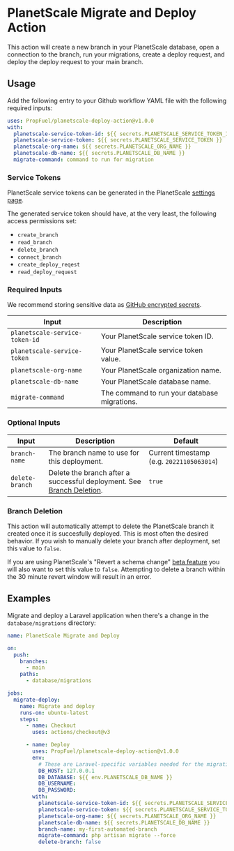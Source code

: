 # PlanetScale Migrate and Deploy Action

This action will create a new branch in your PlanetScale database, open a connection to the branch, run your migrations, create a deploy request, and deploy the deploy request to your main branch.

## Usage

Add the following entry to your Github workflow YAML file with the following required inputs:

```yaml
uses: PropFuel/planetscale-deploy-action@v1.0.0
with:
  planetscale-service-token-id: ${{ secrets.PLANETSCALE_SERVICE_TOKEN_ID }}
  planetscale-service-token: ${{ secrets.PLANETSCALE_SERVICE_TOKEN }}
  planetscale-org-name: ${{ secrets.PLANETSCALE_ORG_NAME }}
  planetscale-db-name: ${{ secrets.PLANETSCALE_DB_NAME }}
  migrate-command: command to run for migration
```

### Service Tokens

PlanetScale service tokens can be generated in the PlanetScale [settings page](https://app.planetscale.com/propfuel/settings/service-tokens).

The generated service token should have, at the very least, the following access permissions set:

- `create_branch`
- `read_branch`
- `delete_branch`
- `connect_branch`
- `create_deploy_reqest`
- `read_deploy_request`

### Required Inputs

We recommend storing sensitive data as [GitHub encrypted secrets](https://docs.github.com/en/actions/security-guides/encrypted-secrets).

| Input                          | Description                                  |
| ------------------------------ | -------------------------------------------- |
| `planetscale-service-token-id` | Your PlanetScale service token ID.           |
| `planetscale-service-token`    | Your PlanetScale service token value.        |
| `planetscale-org-name`         | Your PlanetScale organization name.          |
| `planetscale-db-name`          | Your PlanetScale database name.              |
| `migrate-command`              | The command to run your database migrations. |

### Optional Inputs

| Input           | Description                                                                               | Default                                   |
| --------------- | ----------------------------------------------------------------------------------------- | ----------------------------------------- |
| `branch-name`   | The branch name to use for this deployment.                                               | Current timestamp (e.g. `20221105063014`) |
| `delete-branch` | Delete the branch after a successful deployment. See [Branch Deletion](#branch-deletion). | `true`                                    |

### Branch Deletion

This action will automatically attempt to delete the PlanetScale branch it created once it is succesfully deployed. This is most often the desired behavior. If you wish to manually delete your branch after deployment, set this value to `false`.

If you are using PlanetScale's "Revert a schema change" [beta feature](https://planetscale.com/docs/concepts/deploy-requests#revert-a-schema-change) you will also want to set this value to `false`. Attempting to delete a branch within the 30 minute revert window will result in an error.

## Examples

Migrate and deploy a Laravel application when there's a change in the `database/migrations` directory:

```yaml
name: PlanetScale Migrate and Deploy

on:
  push:
    branches:
      - main
    paths:
      - database/migrations

jobs:
  migrate-deploy:
    name: Migrate and deploy
    runs-on: ubuntu-latest
    steps:
      - name: Checkout
        uses: actions/checkout@v3

      - name: Deploy
        uses: PropFuel/planetscale-deploy-action@v1.0.0
        env:
          # These are Laravel-specific variables needed for the migrations to run
          DB_HOST: 127.0.0.1
          DB_DATABASE: ${{ env.PLANETSCALE_DB_NAME }}
          DB_USERNAME:
          DB_PASSWORD:
        with:
          planetscale-service-token-id: ${{ secrets.PLANETSCALE_SERVICE_TOKEN_ID }}
          planetscale-service-token: ${{ secrets.PLANETSCALE_SERVICE_TOKEN }}
          planetscale-org-name: ${{ secrets.PLANETSCALE_ORG_NAME }}
          planetscale-db-name: ${{ secrets.PLANETSCALE_DB_NAME }}
          branch-name: my-first-automated-branch
          migrate-command: php artisan migrate --force
          delete-branch: false
```
